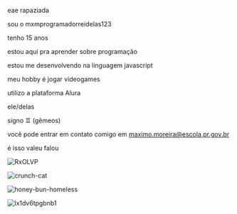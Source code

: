 eae rapaziada

sou o mxmprogramadorreidelas123

tenho 15 anos

estou aqui pra aprender sobre programação

estou me desenvolvendo na linguagem javascript

meu hobby é jogar videogames

utilizo a plataforma Alura

ele/delas

signo ♊ (gêmeos)

você pode entrar em contato comigo em maximo.moreira@escola.pr.gov.br

é isso valeu falou 

![RxOLVP](https://github.com/user-attachments/assets/97de7170-81df-4a91-8328-78a5957d9b45)

![crunch-cat](https://github.com/user-attachments/assets/0cd877f4-d21c-4d28-8ccd-fa21d554f7c7)

![honey-bun-homeless](https://github.com/user-attachments/assets/8ea3c094-8a03-4ca1-be25-95bcd6d36879)

![lx1dv6tpgbnb1](https://github.com/user-attachments/assets/d5452339-373e-4028-b3e1-dab477828c9a)
